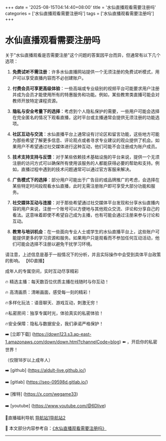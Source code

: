 +++
date = '2025-08-15T04:14:40+08:00'
title = '水仙直播观看需要注册吗'
categories = ['水仙直播观看需要注册吗']
tags = ['水仙直播观看需要注册吗']
+++

# 水仙直播观看需要注册吗

关于"水仙直播观看是否需要注册"这个问题的答案因平台而异，但通常有以下几个选项：

1. **免费试听不需注册**：许多水仙直播网站提供一个无须注册的免费试听模式，用户可以享受直播内容而不必创建账户。

2. **付费会员可享更高级体验**：一些高端或专业级别的视频平台可能要求用户注册并成为会员才能使用所有的特惠服务和功能。例如，某些教育类直播可能会对教师开放特定课程资源。

3. **隐私与安全考量下的选择**：考虑到个人隐私保护的需要，一些用户可能会选择在完全匿名的情况下观看直播，这时平台或主播通常会提供无须注册的功能选项。

4. **社区互动与交流**：水仙直播平台上通常设有讨论区和留言功能，这些地方可能为那些希望了解更多信息、评论观点或者寻求专业建议的观众提供了机会。如果用户不希望通过社交媒体进行这种互动，他们可能不会注册成为账户成员。

5. **技术支持支持与反馈**：对于某些依赖技术基础设施的平台来说，提供一个无须注册的访问方式可以确保所有使用该服务的人都能获得必要的帮助和支持。例如，直播过程中遇到的技术问题通常可以通过官方客服来解决。

6. **广告模式下的选择**：部分用户可能出于广告目的或品牌推广的考虑，会选择在某些特定时间段观看水仙直播，此时无需注册账户即可享受大部分功能和服务。

7. **社交媒体互动与连接**：对于那些希望通过社交媒体平台发现和分享水仙直播内容的用户来说，注册一个账号可以方便地与其他观众交流、评论和分享自己的看法。这意味着即使不希望自己成为主播，也有可能会通过注册来参与讨论和互动。

8. **教育与培训机会**：在一些面向专业人士或学生的水仙直播平台上，这些账户可能提供更多的学习资源和服务。如果用户只是观看而不参加任何互动活动，他们可能会选择不注册以避免干扰学习环境。

请注意，上述信息是基于一般情况下的分析，并且实际操作中会受到具体平台政策的影响。
【6D直播】

 成年人的专属空间，实时互动尽享精彩

🔥 精选主播：每天数百位优质主播在线随时与你互动！

🔥 高清画质：清晰画面，感受每一刻的精彩！

🔥多样化玩法：语音聊天、游戏互动，刺激无穷！

🔥私密房间：独享专属时光，体验真实的私密体验！

🔥安全保障：隐私与数据安全，我们承诺严格保护！

➡️ [立即下载] (https://down123.s3.ap-east-1.amazonaws.com/down/down.html?channelCode=blog) ⬅️ ，开启你的私密世界！

 （仅限18岁以上成年人）

➡️ [github] (https://aldult-live.github.io/)

➡️ [gitlab] (https://seo-09598d.gitlab.io/)

➡️ [推特] (https://x.com/wegame33)

➡️ [youtube] (https://www.youtube.com/@6Dlive)

🔞直播福利导航   [导航站1](https://webstack-86085a.gitlab.io/)[导航站2](https://onlygit123-2.github.io/)

📘 本文部分内容参考自：[《水仙直播观看需要注册吗》](https://webstack-hugo-5.pages.dev/)

---
